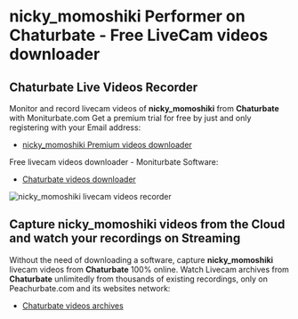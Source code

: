# nicky_momoshiki Performer on Chaturbate - Free LiveCam videos downloader

## Chaturbate Live Videos Recorder

Monitor and record livecam videos of **nicky_momoshiki** from **Chaturbate** with Moniturbate.com
Get a premium trial for free by just and only registering with your Email address:
* [nicky_momoshiki Premium videos downloader](https://moniturbate.com/request-demo-licence-key.html)

Free livecam videos downloader - Moniturbate Software:
* [Chaturbate videos downloader](https://moniturbate.com/moniturbate-download-software.html)

![nicky_momoshiki livecam videos recorder](https://peachurnet.com/templates/moniturbate-software.png)


## Capture nicky_momoshiki videos from the Cloud and watch your recordings on Streaming

Without the need of downloading a software, capture **nicky_momoshiki** livecam videos from **Chaturbate** 100% online.
Watch Livecam archives from **Chaturbate** unlimitedly from thousands of existing recordings, only on Peachurbate.com and its websites network:
* [Chaturbate videos archives](https://peachurnet.com/)
